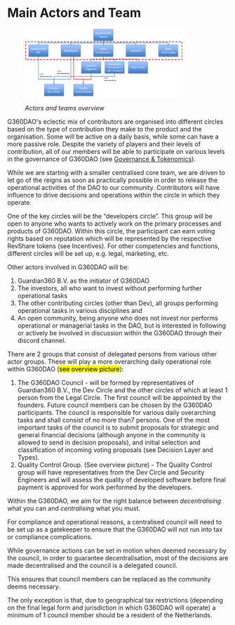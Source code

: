 # Main Actors and Team

<figure><img src="../.gitbook/assets/Actors and teams overview.png" alt="Actors and teams overview"><figcaption><p><em>Actors and teams overview</em></p></figcaption></figure>

G360DAO's eclectic mix of contributors are organised into different circles based on the type of contribution they make to the product and the organisation. Some will be active on a daily basis, while some can have a more passive role. Despite the variety of players and their levels of contribution, all of our members will be able to participate on various levels in the governance of G360DAO (see [Governance & Tokenomics](broken-reference)).

While we are starting with a smaller centralised core team, we are driven to let go of the reigns as soon as practically possible in order to release the operational activities of the DAO to our community.  Contributors will have influence to drive decisions and operations within the circle in which they operate.&#x20;

One of the key circles will be the “developers circle”. This group will be open to anyone who wants to actively work on the primary processes and products of G360DAO. Within this circle, the participant can earn voting rights based on reputation which will be represented by the respective RevShare tokens (see Incentives). For other competencies and functions, different circles will be set up, e.g. legal, marketing, etc.

Other actors involved in G360DAO will be:

1. Guardian360 B.V. as the initiator of G360DAO
2. The investors, all who want to invest without performing further operational tasks
3. The other contributing circles (other than Dev), all groups performing operational tasks in various disciplines and
4. An open community, being anyone who does not invest nor performs operational or managerial tasks in the DAO, but is interested in following or actively be involved in discussion within the G360DAO through their discord channel.

There are 2 groups that consist of delegated persons from various other actor groups. These will play a more overarching daily operational role within G360DAO (<mark style="background-color:yellow;">see overview picture</mark>):

1. The G360DAO Council - will be formed by representatives of Guardian360 B.V., the Dev Circle and the other circles of which at least 1 person from the Legal Circle. The first council will be appointed by the founders. Future council members can be chosen by the G360DAO participants. The council is responsible for various daily overarching tasks and shall consist of no more than7 persons. One of the most important tasks of the council is to submit proposals for strategic and general financial decisions (although anyone in the community is allowed to send in decision proposals), and initial selection and classification of incoming voting proposals (see Decision Layer and Types).
2. Quality Control Group. (See overview picture) - The Quality Control group will have representatives from the Dev Circle and Security Engineers and will assess the quality of developed software before final payment is approved for work performed by the developers.

Within the G360DAO, we aim for the right balance between _decentralising_ what you can and _centralising_ what you must.&#x20;

For compliance and operational reasons, a centralised council will need to be set up as a gatekeeper to ensure that the G360DAO will not run into tax or compliance complications.&#x20;

While governance actions can be set in motion when deemed necessary by the council, in order to guarantee decentralisation, most of the decisions are made decentralised and the council is a delegated council.&#x20;

This ensures that council members can be replaced as the community deems necessary.&#x20;

The only exception is that, due to geographical tax restrictions (depending on the final legal form and jurisdiction in which G360DAO will operate) a minimum of 1 council member should be a resident of the Netherlands.
